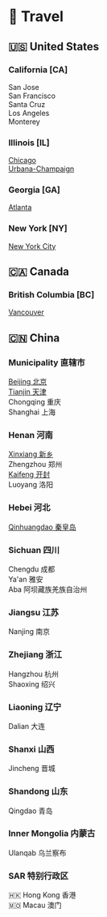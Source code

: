 # 🚢 Travel

## 🇺🇸 United States

### California [CA]
San Jose\
San Francisco\
Santa Cruz\
Los Angeles\
Monterey

### Illinois [IL]
[Chicago](./Chicago.md)\
[Urbana-Champaign](./Urbana.md)

### Georgia [GA]
[Atlanta](./Atlanta.md)

### New York [NY]
[New York City](./NYC.md)

## 🇨🇦 Canada

### British Columbia [BC]
[Vancouver](./Vancouver.md)

## 🇨🇳 China

### Municipality 直辖市

[Beijing 北京](./Beijing.md)\
[Tianjin 天津](./Tianjin.md)\
Chongqing 重庆\
Shanghai 上海

### Henan 河南
[Xinxiang 新乡](./Xinxiang.md)\
Zhengzhou 郑州\
[Kaifeng 开封](./Kaifeng.md)\
Luoyang 洛阳

### Hebei 河北
[Qinhuangdao 秦皇岛](./Qinhuangdao.md)

### Sichuan 四川
Chengdu 成都\
Ya'an 雅安\
Aba 阿坝藏族羌族自治州

### Jiangsu 江苏
Nanjing 南京

### Zhejiang 浙江
Hangzhou 杭州\
Shaoxing 绍兴

### Liaoning 辽宁
Dalian 大连

### Shanxi 山西
Jincheng 晋城

### Shandong 山东
Qingdao 青岛

### Inner Mongolia 内蒙古
Ulanqab 乌兰察布 

### SAR 特别行政区

🇭🇰 Hong Kong 香港\
🇲🇴 Macau 澳门